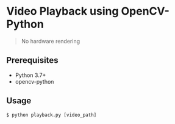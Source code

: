 # Video Playback using OpenCV-Python
> No hardware rendering

## Prerequisites
- Python 3.7+
- opencv-python

## Usage
```shell script
$ python playback.py [video_path]
```